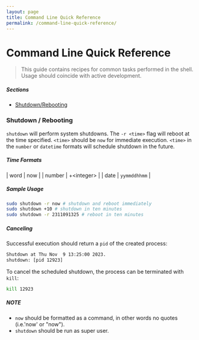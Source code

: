 ```yaml
---
layout: page
title: Command Line Quick Reference
permalink: /command-line-quick-reference/
---
```


# Command Line Quick Reference

> This guide contains recipes for common tasks performed in the shell. Usage should coincide with active development.

##### Sections
- [Shutdown/Rebooting](#shutdown-rebooting)

### Shutdown / Rebooting

`shutdown` will perform system shutdowns. The `-r <time>` flag will
reboot at the time specified. `<time>` should be `now` for immediate execution.
`<time>` in the `number` or `datetime` formats will schedule shutdown in the
future.

##### Time Formats

| word | now |
| number | +\<integer> |
| date | `yymmddhhmm` |

##### Sample Usage
```bash
sudo shutdown -r now # shutdown and reboot immediately
sudo shutdown +10 # shutdown in ten minutes
sudo shutdown -r 2311091325 # reboot in ten minutes
```
##### Canceling
Successful execution should return a `pid` of the created process:
```bash
Shutdown at Thu Nov  9 13:25:00 2023.
shutdown: [pid 12923]
```
To cancel the scheduled shutdown, the process can be terminated with `kill`:
```bash
kill 12923
```

##### NOTE
- `now` should be formatted as a command, in other words no quotes
(i.e.'now' or "now").
- `shutdown` should be run as super user.
